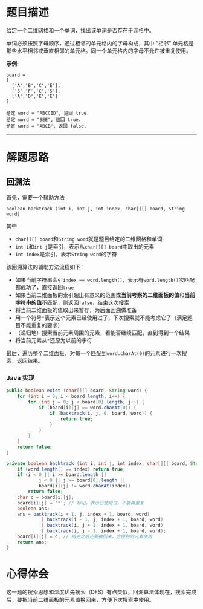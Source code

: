 # 题目描述

给定一个二维网格和一个单词，找出该单词是否存在于网格中。

单词必须按照字母顺序，通过相邻的单元格内的字母构成，其中 “相邻” 单元格是那些水平相邻或垂直相邻的单元格。同一个单元格内的字母不允许被重复使用。

**示例:**

```
board =
[
  ['A','B','C','E'],
  ['S','F','C','S'],
  ['A','D','E','E']
]

给定 word = "ABCCED", 返回 true.
给定 word = "SEE", 返回 true.
给定 word = "ABCB", 返回 false.
```

---

# 解题思路

## 回溯法

首先，需要一个辅助方法

`boolean backtrack (int i, int j, int index, char[][] board, String word)`

其中

- `char[][] board`和`String word`就是题目给定的二维网格和单词
- `int i`和`int j`是索引，表示从`char[][] board`中取出的元素
- `int index`是索引，表示`String word`的字符

该回溯算法的辅助方法流程如下：

- 如果当前字符串索引`index == word.length()`，表示有`word.length()`次匹配都成功了，直接返回`true`
- 如果当前二维面板的索引超出有意义的范围或**当前考察的二维面板的值**和**当前字符串的值**不匹配，则返回`false`，结束这次搜索
- 将当前二维面板的值取出来暂存，为后面回溯做准备
- 用一个符号`*`表示这个元素已经使用过了，下次搜索就不能考虑它了（满足题目不能重复的要求）
- （递归地）搜索当前元素周围的元素，看能否继续匹配，直到得到一个结果
- 将当前元素从`*`还原为以前的字符

最后，遍历整个二维面板，对每一个匹配到`word.charAt(0)`的元素进行一次搜索，返回结果。

### Java 实现

```java
public boolean exist (char[][] board, String word) {
    for (int i = 0; i < board.length; i++) {
        for (int j = 0; j < board[0].length; j++) {
            if (board[i][j] == word.charAt(0)) {
                if (backtrack(i, j, 0, board, word)) {
                    return true;
                }
            }
        }
    }
    return false;
}

private boolean backtrack (int i, int j, int index, char[][] board, String word) {
    if (word.length() == index) return true;
    if (i < 0 || i >= board.length ||
            j < 0 || j >= board[0].length ||
            board[i][j] != word.charAt(index))
        return false;
    char c = board[i][j];
    board[i][j] = '*'; // 标记，表示已使用过，不能再重复
    boolean ans;
    ans = backtrack(i + 1, j, index + 1, board, word)
            || backtrack(i - 1, j, index + 1, board, word)
            || backtrack(i, j + 1, index + 1, board, word)
            || backtrack(i, j - 1, index + 1, board, word);
    board[i][j] = c; // 用完之后还要换回来，方便别的元素使用
    return ans;
}
```

# 心得体会

这一题的搜索思想和深度优先搜索（DFS）有点类似，回溯算法体现在，搜索完成后，要把当前二维面板的元素置换回来，方便下次搜索中使用。

